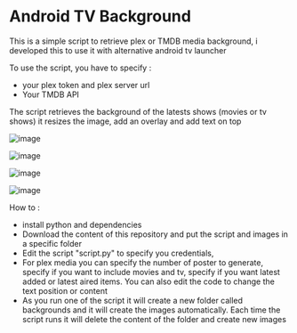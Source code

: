 # Android TV Background

This is a simple script to retrieve plex or TMDB media background, i developed this to use it with alternative android tv launcher

To use the script, you have to specify : 
- your plex token and plex server url
- Your TMDB API

The script retrieves the background of the latests shows (movies or tv shows)
it resizes the image, add an overlay and add text on top

![image](https://github.com/adelatour11/androidtvbackground/assets/1473994/434e7077-daaf-41b6-8e43-08bf380fb2d3)

![image](https://github.com/adelatour11/androidtvbackground/assets/1473994/da313f5f-287f-430f-b3fd-f56e5f139e40)

![image](https://github.com/adelatour11/androidtvbackground/assets/1473994/25565525-1958-4944-b47f-b06344d22914)

![image](https://github.com/adelatour11/androidtvbackground/assets/1473994/7ed06d9f-1bf1-4d07-a293-e928fa9168b0)


How to :
- install python and dependencies
- Download the content of this repository and put the script and images in a specific folder
- Edit the script "script.py" to specify you credentials,
- For plex media you can specify the number of poster to generate, specify if you want to include movies and tv, specify if you want latest added or latest aired items. You can also edit the code to change the text position or content
- As you run one of the script  it will create a new folder called backgrounds and it will create the images automatically. Each time the script runs it will delete the content of the folder and create new images


